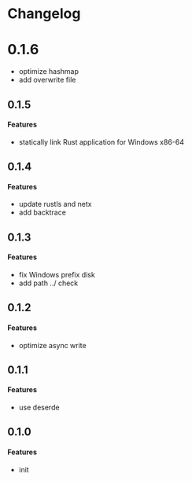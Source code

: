 # Changelog

# 0.1.6
* optimize hashmap
* add overwrite file


## 0.1.5
#### Features
* statically link Rust application for Windows x86-64

## 0.1.4
#### Features
* update rustls and netx
* add backtrace

## 0.1.3
#### Features
* fix Windows prefix disk
* add path ../ check


## 0.1.2
#### Features
* optimize async write

## 0.1.1
#### Features
* use deserde

## 0.1.0
#### Features
* init
